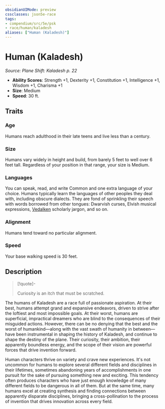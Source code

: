 ```yaml
---
obsidianUIMode: preview
cssclasses: json5e-race
tags:
- compendium/src/5e/psk
- race/human/kaladesh
aliases: ["Human (Kaladesh)"]
---
```

# Human (Kaladesh)
*Source: Plane Shift: Kaladesh p. 22*  

- **Ability Scores**: Strength +1, Dexterity +1, Constitution +1, Intelligence +1, Wisdom +1, Charisma +1
- **Size**: Medium
- **Speed**: 30 ft.

## Traits

### Age

Humans reach adulthood in their late teens and live less than a century.

### Size

Humans vary widely in height and build, from barely 5 feet to well over 6 feet tall. Regardless of your position in that range, your size is Medium.

### Languages

You can speak, read, and write Common and one extra language of your choice. Humans typically learn the languages of other peoples they deal with, including obscure dialects. They are fond of sprinkling their speech with words borrowed from other tongues: Dwarvish curses, Elvish musical expressions, [Vedalken](/Systems/5e/races/vedalken-psk.md) scholarly jargon, and so on.

### Alignment

Humans tend toward no particular alignment.

### Speed

Your base walking speed is 30 feet.

## Description

> [!quote]-  
> 
> Curiosity is an itch that must be scratched.

The humans of Kaladesh are a race full of passionate aspiration. At their best, humans attempt grand and expansive endeavors, driven to strive after the loftiest and most impossible goals. At their worst, humans are superficial, impractical dreamers who are blind to the consequences of their misguided actions. However, there can be no denying that the best and the worst of humankind—along with the vast swath of humanity in between—have been instrumental in shaping the history of Kaladesh, and continue to shape the destiny of the plane. Their curiosity, their ambition, their apparently boundless energy, and the scope of their vision are powerful forces that drive invention forward.

Human characters thrive on variety and crave new experiences. It's not uncommon for humans to explore several different fields and disciplines in their lifetimes, sometimes abandoning years of accomplishments in one pursuit for the sake of pursuing something new and exciting. This tendency often produces characters who have just enough knowledge of many different fields to be dangerous in all of them. But at the same time, many humans excel at creating synthesis and finding connections between apparently disparate disciplines, bringing a cross-pollination to the process of invention that drives innovation across every field.